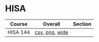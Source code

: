 # HISA

| Course | Overall | Section |
| ------ | ------- | ------- |
| HISA 144 | [csv](https://github.com/UCSD-Historical-Enrollment-Data/2025Winter/blob/main/overall/HISA%20144.csv), [png](https://raw.githubusercontent.com/UCSD-Historical-Enrollment-Data/2025Winter/main/plot_overall/HISA%20144.png), [wide](https://raw.githubusercontent.com/UCSD-Historical-Enrollment-Data/2025Winter/main/plot_overall_wide/HISA%20144.png) |  |
